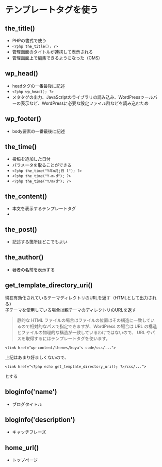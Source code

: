 # テンプレートタグを使う

## the_title()

- PHPの書式で使う
- `<?php the_title(); ?>`
- 管理画面のタイトルが連携して表示される
- 管理画面上で編集できるようになった（CMS）

## wp_head()

- headタグの一番最後に記述
- `<?php wp_head(); ?>`
- メタタグの出力、JavaScriptのライブラリの読み込み、WordPressツールバーの表示など、WordPressに必要な設定ファイル群などを読み込むため

## wp_footer()

- body要素の一番最後に記述

## the_time()

- 投稿を追加した日付
- パラメータを取ることができる
- `<?php the_time("Y年n月j日 l"); ?>`
- `<?php the_time("Y-m-d"); ?>`
- `<?php the_time("Y/m/d"); ?>`

## the_content()

- 本文を表示するテンプレートタグ
- 

## the_post()

- 記述する箇所はどこでもよい

## the_author()

- 著者の名前を表示する

## get_template_directory_uri()
現在有効化されているテーマディレクトリのURLを返す（HTMLとして出力される）  
子テーマを使用している場合は親テーマのディレクトリのURLを返す  
> 静的な HTML ファイルの場合はファイルの位置はその構造に一致しているので相対的なパスで指定できますが、WordPress の場合は URL の構造とファイルの物理的な構造が一致しているわけではないので、 URL やパスを取得するにはテンプレートタグを使います。

`<link href="wp-content/themes/koya's code/css/...">`

上記はあまり好ましくないので、

`<link href="<?php echo get_template_directory_uri(); ?>/css/...">`

とする

## bloginfo('name')

- ブログタイトル

## bloginfo('description')

- キャッチフレーズ

## home_url()

- トップページ
